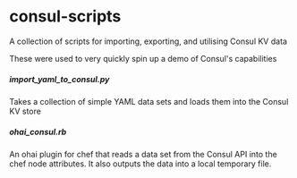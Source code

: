 # consul-scripts
A collection of scripts for importing, exporting, and utilising Consul KV data

These were used to very quickly spin up a demo of Consul's capabilities

##### import_yaml_to_consul.py
Takes a collection of simple YAML data sets and loads them into the Consul KV store

##### ohai_consul.rb
An ohai plugin for chef that reads a data set from the Consul API into the chef node attributes. It also outputs the data into a local temporary file.
